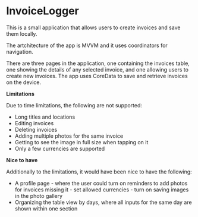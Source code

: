 # InvoiceLogger

This is a small application that allows users to create invoices and save them locally.

The artchitecture of the app is MVVM and it uses coordinators for navigation. 

There are three pages in the application, one containing the invoices table, one showing the details of any selected invoice, and one allowing users to create new invoices.
The app uses CoreData to save and retrieve invoices on the device.

**Limitations**

Due to time limitations, the following are not supported:
- Long titles and locations
- Editing invoices
- Deleting invoices
- Adding multiple photos for the same invoice
- Getting to see the image in full size when tapping on it
- Only a few currencies are supported


**Nice to have**

Additionally to the limitations, it would have been nice to have the following:
- A profile page
      - where the user could turn on reminders to add photos for invoices missing it
      - set allowed currencies
      - turn on saving images in the photo gallery
- Organizing the table view by days, where all inputs for the same day are shown within one section
